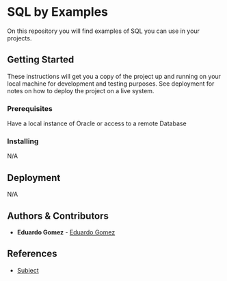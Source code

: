 # SQL by Examples

On this repository you will find examples of SQL you can use in your projects.

## Getting Started
These instructions will get you a copy of the project up and running on your local machine for development and testing purposes. See deployment for notes on how to deploy the project on a live system.

### Prerequisites

Have a local instance of Oracle or access to a remote Database

### Installing
N/A

## Deployment
N/A

## Authors & Contributors

* **Eduardo Gomez** - [Eduardo Gomez](https://github.com/egomezm)

## References

* [Subject](URL)